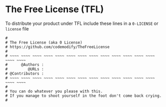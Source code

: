 # The Free License (TFL)
To distribute your product under TFL include these lines in a `0-LICENSE` or `license` file
```
#
# The Free License (aka 0 License)
# https://github.com/codemodify/TheFreeLicense
#
# ~~~~ ~~~~ ~~~~ ~~~~ ~~~~ ~~~~ ~~~~ ~~~~ ~~~~ ~~~~ ~~~~ ~~~~ ~~~~ ~~~~ ~~~~
#      @Authors :
#         @URLs :
# @Contributors :
# ~~~~ ~~~~ ~~~~ ~~~~ ~~~~ ~~~~ ~~~~ ~~~~ ~~~~ ~~~~ ~~~~ ~~~~ ~~~~ ~~~~ ~~~~
#
# You can do whatever you please with this.
# If you manage to shoot yourself in the foot don't come back crying.
#
```